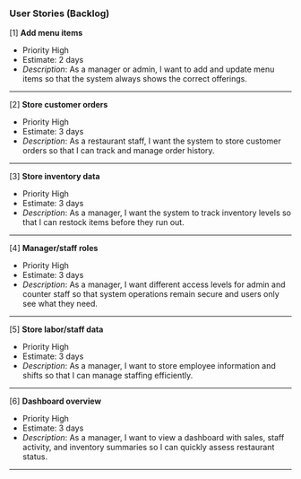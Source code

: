 ### User Stories (Backlog)

[1] **Add menu items**
- Priority High
- Estimate: 2 days
- *Description*: As a manager or admin, I want to add and update menu items so that the system always shows the correct offerings.
---

[2] **Store customer orders**
- Priority High
- Estimate: 3 days
- *Description*: As a restaurant staff, I want the system to store customer orders so that I can track and manage order history.
---

[3] **Store inventory data**
- Priority High
- Estimate: 3 days
- *Description*: As a manager, I want the system to track inventory levels so that I can restock items before they run out.
---

[4] **Manager/staff roles**
- Priority High
- Estimate: 3 days
- *Description*: As a manager, I want different access levels for admin and counter staff so that system operations remain secure and users only see what they need.
---

[5] **Store labor/staff data**
- Priority High
- Estimate: 3 days
- *Description*: As a manager, I want to store employee information and shifts so that I can manage staffing efficiently.
---

[6] **Dashboard overview**
- Priority High
- Estimate: 3 days
- *Description*: As a manager, I want to view a dashboard with sales, staff activity, and inventory summaries so I can quickly assess restaurant status.
---


